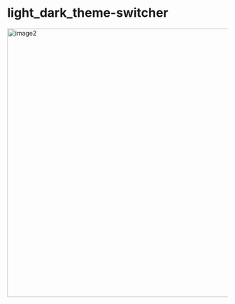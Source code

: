 # light_dark_theme-switcher

<img width="615" alt="image2" src="https://github.com/iimtii/light-dark_theme_-switcher/assets/125622067/c37c08eb-6b0e-47ac-bbfe-fa82a393cb91">
